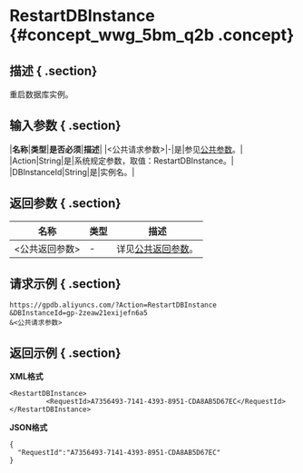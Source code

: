 # RestartDBInstance {#concept_wwg_5bm_q2b .concept}

## 描述 { .section}

重启数据库实例。

## 输入参数 { .section}

|**名称**|**类型**|**是否必须**|**描述**|
|<公共请求参数\>|-|是|参见[公共参数](intl.zh-CN/API参考/公共参数.md#)。|
|Action|String|是|系统规定参数，取值：RestartDBInstance。|
|DBInstanceId|String|是|实例名。|

## 返回参数 { .section}

|名称|类型|描述|
|--|--|--|
|<公共返回参数\>|-|详见[公共返回参数](intl.zh-CN/API参考/公共参数.md#section_apd_1rv_3bb)。|

## 请求示例 { .section}

```
https://gpdb.aliyuncs.com/?Action=RestartDBInstance
&DBInstanceId=gp-2zeaw21exijefn6a5
&<公共请求参数>
```

## 返回示例 { .section}

**XML格式**

```
<RestartDBInstance>
         <RequestId>A7356493-7141-4393-8951-CDA8AB5D67EC</RequestId>
</RestartDBInstance>
```

**JSON格式**

```
{
  "RequestId":"A7356493-7141-4393-8951-CDA8AB5D67EC"
}
```

